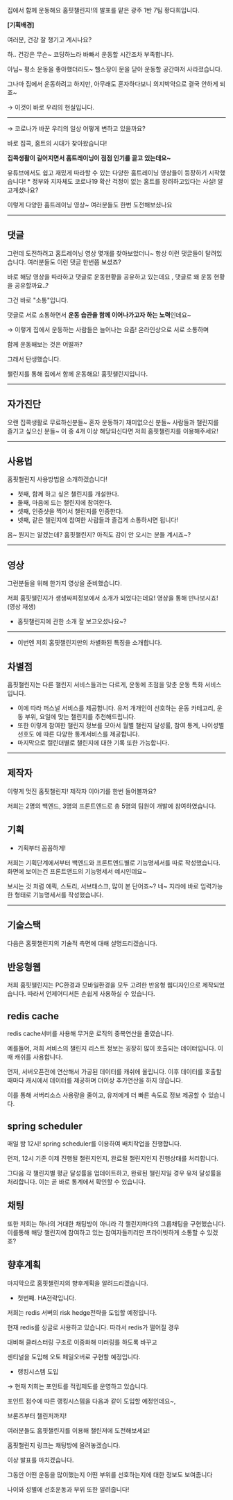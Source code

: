 집에서 함께 운동해요 홈핏챌린지!의 발표를 맡은 광주 1반 7팀 황다희입니다.

**[기획배경]**

여러분, 건강 잘 챙기고 계시나요?

하.. 건강은 무슨~ 코딩하느라 바빠서 운동할 시간조차 부족합니다.

아님~ 평소 운동을 좋아했더라도~  헬스장이 문을 닫아 운동할 공간마저 사라졌습니다. 

그나마 집에서 운동하려고 하지만, 아무래도 혼자하다보니 의지박약으로 결국 안하게 되죠~

→ 이것이 바로 우리의 현실입니다.

---

→ 코로나가 바꾼 우리의 일상 어떻게 변하고 있을까요?

바로 집콕, 홈트의 시대가 찾아왔습니다!

**집콕생활이 길어지면서 홈트레이닝이 점점 인기를 끌고 있는데요~**

유튜브에서도 쉽고 재밌게 따라할 수 있는 다양한 홈트레이닝 영상들이 등장하기 시작했습니다! * 정부와 지자체도 코로나19 확산 걱정이 없는 홈트를 장려하고있다는 사실! 알고계셨나요?

이렇게 다양한 홈트레이닝 영상~ 여러분들도 한번 도전해보셨나요

---

## 댓글

그런데 도전하려고 홈트레이닝 영상 몇개를 찾아보았더니~ 항상 이런 댓글들이 달려있습니다.  여러분들도 이런 댓글 한번쯤 보셨죠?

바로 해당 영상을 따라하고 댓글로 운동현황을 공유하고 있는데요 , 댓글로 왜 운동 현황을 공유할까요..? 

그건 바로 "소통"입니다. 

댓글로 서로 소통하면서 **운동 습관을 함께 이어나가고자 하는 노력**인데요~

→ 이렇게 집에서 운동하는 사람들은 늘어나는 요즘!  온라인상으로 서로 소통하며

 함께 운동해보는 것은 어떨까? 

그래서 탄생했습니다. 

챌린지를 통해 집에서 함께 운동해요! 홈핏챌린지입니다. 

---

## 자가진단

오랜 집콕생활로 무료하신분들~
혼자 운동하기 재미없으신 분들~
사람들과 챌린지를 즐기고 싶으신 분들~
이 중 4개 이상 해당되신다면 저희 홈핏챌린지를 이용해주세요!

---

## 사용법

홈핏챌린지 사용방법을 소개하겠습니다!
- 첫째, 함께 하고 싶은 챌린지를 개설한다.
- 둘째, 마음에 드는 챌린지에 참여한다.
- 셋째, 인증샷을 찍어서 챌린지를 인증한다.
- 넷째, 같은 챌린지에 참여한 사람들과 즐겁게 소통하시면 됩니다!

음~ 뭔지는 알겠는데?  홈핏챌린지? 아직도 감이 안 오시는 분들 계시죠~?

---

## 영상

그런분들을 위해 한가지 영상을 준비했습니다. 

저희 홈핏챌린지가 생생싸피정보에서 소개가 되었다는데요! 영상을 통해 만나보시죠!
(영상 재생)

- 홈핏챌린지에 관한 소개 잘 보고오셨나요~?

---

- 이번엔 저희 홈핏챌린지만의 차별화된 특징을 소개합니다.

## 차별점

홈핏챌린지는 다른 챌린지 서비스들과는 다르게, 운동에 초점을 맞춘 운동 특화 서비스입니다.

- 이에 따라 퍼스널 서비스를 제공합니다. 유저 개개인이 선호하는 운동 카테고리, 운동 부위, 요일에 맞는 챌린지를 추천해드립니다.
- 또한 이렇게 참여한 챌린지 정보를 모아서 월별 챌린지 달성률, 참여 통계, 나이성별 선호도 에 따른 다양한 통계서비스를 제공합니다.
- 마지막으로 캘린더별로 챌린지에 대한 기록 또한 가능합니다.

---

## 제작자

이렇게 멋진 홈핏챌린지! 제작자 이야기를 한번 들어볼까요?

저희는 2명의 백엔드, 3명의 프론트엔드로 총 5명의 팀원이 개발에 참여하였습니다.

## 기획

- 기획부터 꼼꼼하게!

저희는 기획단계에서부터 백엔드와 프론트엔드별로 기능명세서를 따로 작성했습니다. 화면에 보이는건 프론트앤드의 기능명세서 예시인데요~

보시는 것 처럼 에픽, 스토리, 서브태스크, 많이 본 단어죠~? 네~ 지라에 바로 입력가능한 형태로 기능명세서를 작성했습니다. 

---

## 기술스택

다음은 홈핏챌린지의 기술적 측면에 대해 설명드리겠습니다.

## 반응형웹

저희 홈핏챌린지는  PC환경과 모바일환경을 모두 고려한 반응형 웹디자인으로 제작되었습니다. 따라서 언제어디서든 손쉽게 사용하실 수 있습니다.

## redis cache

redis cache서버를 사용해 무거운 로직의 중복연산을 줄였습니다. 

예를들어, 저희 서비스의 챌린지 리스트 정보는 굉장히 많이 호출되는 데이터입니다. 이때 캐쉬를 사용합니다.

먼저, 서버오픈전에 연산해서 가공된 데이터를 캐쉬에 올립니다. 이후 데이터를 호출할때마다 캐시에서 데이터를 제공하며 더이상 추가연산을 하지 않습니다. 

이를 통해 서버리소스 사용량을 줄이고, 유저에게 더 빠른 속도로 정보 제공할 수 있습니다.

## spring scheduler

매일 밤 12시! spring scheduler를 이용하여 배치작업을 진행합니다. 

먼저, 12시 기준 이제 진행될 챌린지인지, 완료될 챌린지인지 진행상태를 처리합니다.

그다음 각 챌린지별 평균 달성률을 업데이트하고, 완료된 챌린지일 경우 유저 달성률을 처리합니다. 이는 곧 바로 통계에서 확인할 수 있습니다.  

## 채팅

또한 저희는 하나의 거대한 채팅방이 아니라 각 챌린지마다의 그룹채팅을 구현했습니다. 이를통해 해당 챌린지에 참여하고 있는 참여자들끼리만 프라이빗하게 소통할 수 있겠죠?

## 향후계획

마지막으로 홈핏챌린지의 향후계획을 알려드리겠습니다.

- 첫번째. HA전략입니다.

저희는 redis 서버의 risk hedge전략을 도입할 예정입니다. 

현재 redis를 싱글로 사용하고 있습니다. 따라서 redis가 떨어질 경우

대비해 클러스터링 구조로 이중화해 미러링를 하도록 바꾸고

센티널을 도입해 오토 페일오버로 구현할 예정입니다.

- 랭킹시스템 도입

→ 현재 저희는 포인트를 적립제도를 운영하고 있습니다.

포인트 점수에 따른 랭킹시스템을 다음과 같이 도입할 예정인데요~,

브론즈부터 챌린저까지!  

여러분들도 홈핏챌린지를 이용해 챌린저에 도전해보세요!

홈핏챌린지 링크는 채팅방에 올려놓겠습니다. 

이상 발표를 마치겠습니다. 

그동안 어떤 운동을 많이했는지 어떤 부위를 선호하는지에 대한 정보도 보여줍니다

나이와 성별에 선호운동과 부위 또한 알려줍니다!